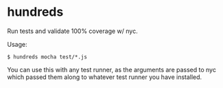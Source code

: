 # hundreds

Run tests and validate 100% coverage w/ nyc.

Usage:
```
$ hundreds mocha test/*.js
```

You can use this with any test runner, as the arguments are passed to nyc which passed them along
to whatever test runner you have installed.
